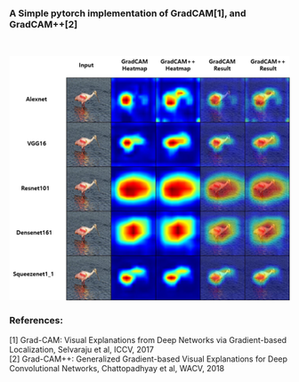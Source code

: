 ### A Simple pytorch implementation of GradCAM[1], and GradCAM++[2]
<br>
<p align="center">
<img src=assets/readme.png>
</p>

### References:
[1] Grad-CAM: Visual Explanations from Deep Networks via Gradient-based Localization, Selvaraju et al, ICCV, 2017 <br>
[2] Grad-CAM++: Generalized Gradient-based Visual Explanations for Deep Convolutional Networks, Chattopadhyay et al, WACV, 2018
